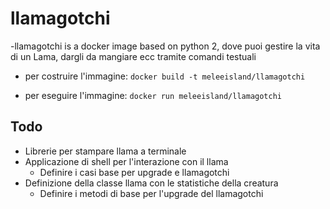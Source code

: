 # llamagotchi
-llamagotchi is a docker image based on python 2, dove puoi gestire la vita di un Lama, dargli da mangiare ecc tramite comandi testuali

- per costruire l'immagine:
 `docker build -t meleeisland/llamagotchi`

- per eseguire l'immagine:
 `docker run meleeisland/llamagotchi`

## Todo ##
- Librerie per stampare llama a terminale
- Applicazione di shell per l'interazione con il llama
	- Definire i casi base per upgrade e llamagotchi
- Definizione della classe llama con le statistiche della creatura
	- Definire i metodi di base per l'upgrade del llamagotchi


